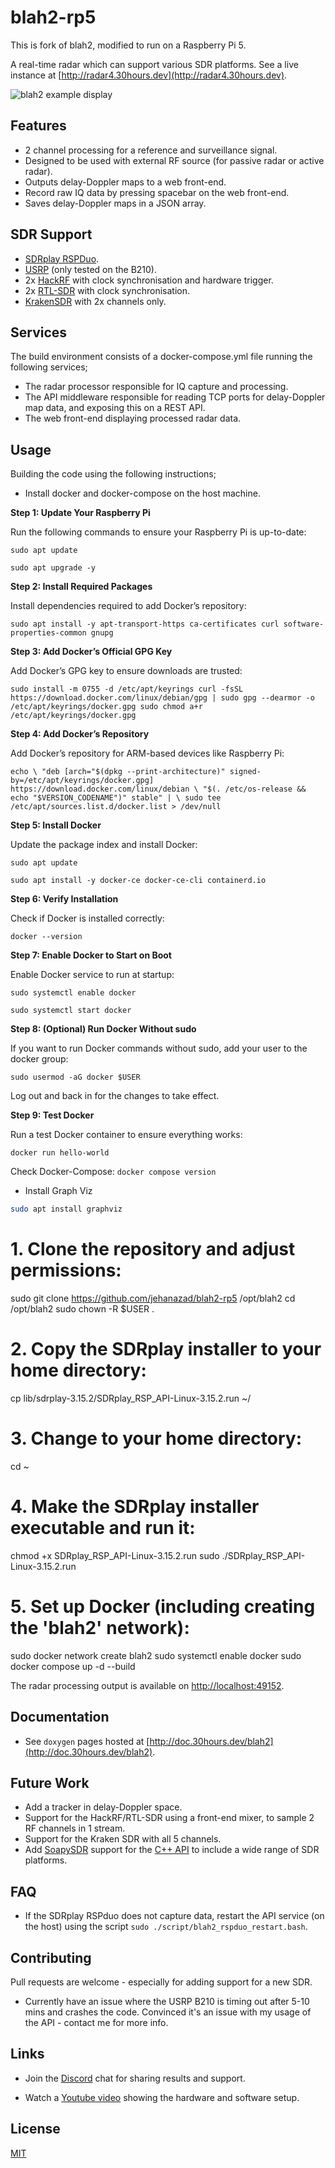 # blah2-rp5

This is fork of blah2, modified to run on a Raspberry Pi 5.


A real-time radar which can support various SDR platforms. See a live instance at [http://radar4.30hours.dev](http://radar4.30hours.dev).

![blah2 example display](./example.png "blah2")

## Features

- 2 channel processing for a reference and surveillance signal.
- Designed to be used with external RF source (for passive radar or active radar).
- Outputs delay-Doppler maps to a web front-end.
- Record raw IQ data by pressing spacebar on the web front-end.
- Saves delay-Doppler maps in a JSON array.

## SDR Support

- [SDRplay RSPDuo](https://www.sdrplay.com/rspduo/).
- [USRP](https://www.ettus.com/products/) (only tested on the B210).
- 2x [HackRF](https://greatscottgadgets.com/hackrf/) with clock synchronisation and hardware trigger.
- 2x [RTL-SDR](https://www.rtl-sdr.com/) with clock synchronisation.
- [KrakenSDR](https://www.krakenrf.com/) with 2x channels only.

## Services

The build environment consists of a docker-compose.yml file running the following services;

- The radar processor responsible for IQ capture and processing.
- The API middleware responsible for reading TCP ports for delay-Doppler map data, and exposing this on a REST API.
- The web front-end displaying processed radar data.

## Usage

Building the code using the following instructions; 

- Install docker and docker-compose on the host machine.

**Step 1: Update Your Raspberry Pi**

Run the following commands to ensure your Raspberry Pi is up-to-date:

`sudo apt update`

`sudo apt upgrade -y`

**Step 2: Install Required Packages**

Install dependencies required to add Docker’s repository:

`sudo apt install -y apt-transport-https ca-certificates curl software-properties-common gnupg`

**Step 3: Add Docker’s Official GPG Key**

Add Docker’s GPG key to ensure downloads are trusted:

`sudo install -m 0755 -d /etc/apt/keyrings
curl -fsSL https://download.docker.com/linux/debian/gpg | sudo gpg --dearmor -o /etc/apt/keyrings/docker.gpg
sudo chmod a+r /etc/apt/keyrings/docker.gpg`

**Step 4: Add Docker’s Repository**

Add Docker’s repository for ARM-based devices like Raspberry Pi:

`echo \
  "deb [arch="$(dpkg --print-architecture)" signed-by=/etc/apt/keyrings/docker.gpg] https://download.docker.com/linux/debian \
  "$(. /etc/os-release && echo "$VERSION_CODENAME")" stable" | \
  sudo tee /etc/apt/sources.list.d/docker.list > /dev/null`

**Step 5: Install Docker**

Update the package index and install Docker:

`sudo apt update`

`sudo apt install -y docker-ce docker-ce-cli containerd.io`

**Step 6: Verify Installation**

Check if Docker is installed correctly:

`docker --version`

**Step 7: Enable Docker to Start on Boot**

Enable Docker service to run at startup:

`sudo systemctl enable docker`

`sudo systemctl start docker`

**Step 8: (Optional) Run Docker Without sudo**

If you want to run Docker commands without sudo, add your user to the docker group:

`sudo usermod -aG docker $USER`

Log out and back in for the changes to take effect.

**Step 9: Test Docker**

Run a test Docker container to ensure everything works:

`docker run hello-world`

Check Docker-Compose:
`docker compose version`

- Install Graph Viz
```bash
sudo apt install graphviz
```

# 1. Clone the repository and adjust permissions:
sudo git clone https://github.com/jehanazad/blah2-rp5 /opt/blah2
cd /opt/blah2
sudo chown -R $USER .

# 2. Copy the SDRplay installer to your home directory:
cp lib/sdrplay-3.15.2/SDRplay_RSP_API-Linux-3.15.2.run ~/

# 3. Change to your home directory:
cd ~

# 4. Make the SDRplay installer executable and run it:
chmod +x SDRplay_RSP_API-Linux-3.15.2.run
sudo ./SDRplay_RSP_API-Linux-3.15.2.run

# 5. Set up Docker (including creating the 'blah2' network):
sudo docker network create blah2
sudo systemctl enable docker
sudo docker compose up -d --build

The radar processing output is available on [http://localhost:49152](http://localhost:49152).

## Documentation

- See `doxygen` pages hosted at [http://doc.30hours.dev/blah2](http://doc.30hours.dev/blah2).

## Future Work

- Add a tracker in delay-Doppler space.
- Support for the HackRF/RTL-SDR using a front-end mixer, to sample 2 RF channels in 1 stream.
- Support for the Kraken SDR with all 5 channels.
- Add [SoapySDR](https://github.com/pothosware/SoapySDR) support for the [C++ API](https://github.com/pothosware/SoapySDR/wiki/Cpp_API_Example) to include a wide range of SDR platforms.

## FAQ

- If the SDRplay RSPduo does not capture data, restart the API service (on the host) using the script `sudo ./script/blah2_rspduo_restart.bash`.

## Contributing

Pull requests are welcome - especially for adding support for a new SDR. 

- Currently have an issue where the USRP B210 is timing out after 5-10 mins and crashes the code. Convinced it's an issue with my usage of the API - contact me for more info.

## Links

- Join the [Discord](https://discord.gg/ewNQbeK5Zn) chat for sharing results and support.

- Watch a [Youtube video](https://www.youtube.com/watch?v=FF2n28qoTQM) showing the hardware and software setup.

## License

[MIT](https://choosealicense.com/licenses/mit/)
